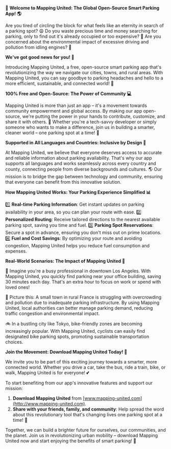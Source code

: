 🚀 **Welcome to Mapping United: The Global Open-Source Smart Parking App! 🌎**

Are you tired of circling the block for what feels like an eternity in search of a parking spot? 😩 Do you waste precious time and money searching for parking, only to find out it's already occupied or too expensive? 💸 Are you concerned about the environmental impact of excessive driving and pollution from idling engines? 🌳

**We've got good news for you! 🎉**

Introducing Mapping United, a free, open-source smart parking app that's revolutionizing the way we navigate our cities, towns, and rural areas. With Mapping United, you can say goodbye to parking headaches and hello to a more efficient, sustainable, and connected world! 🌟

**100% Free and Open-Source: The Power of Community 💻**

Mapping United is more than just an app – it's a movement towards community empowerment and global access. By making our app open-source, we're putting the power in your hands to contribute, customize, and share it with others. 🤝 Whether you're a tech-savvy developer or simply someone who wants to make a difference, join us in building a smarter, cleaner world – one parking spot at a time! 🌟

**Supported in All Languages and Countries: Inclusive by Design 💬**

At Mapping United, we believe that everyone deserves access to accurate and reliable information about parking availability. That's why our app supports all languages and works seamlessly across every country and county, connecting people from diverse backgrounds and cultures. 🌎 Our mission is to bridge the gap between technology and community, ensuring that everyone can benefit from this innovative solution.

**How Mapping United Works: Your Parking Experience Simplified 📊**

1️⃣ **Real-time Parking Information**: Get instant updates on parking availability in your area, so you can plan your route with ease.
2️⃣ **Personalized Routing**: Receive tailored directions to the nearest available parking spot, saving you time and fuel.
3️⃣ **Parking Spot Reservations**: Secure a spot in advance, ensuring you don't miss out on prime locations.
4️⃣ **Fuel and Cost Savings**: By optimizing your route and avoiding congestion, Mapping United helps you reduce fuel consumption and expenses.

**Real-World Scenarios: The Impact of Mapping United 🌟**

🚗 Imagine you're a busy professional in downtown Los Angeles. With Mapping United, you quickly find parking near your office building, saving 30 minutes each day. That's an extra hour to focus on work or spend with loved ones!

🚌 Picture this: A small town in rural France is struggling with overcrowding and pollution due to inadequate parking infrastructure. By using Mapping United, local authorities can better manage parking demand, reducing traffic congestion and environmental impact.

🚲 In a bustling city like Tokyo, bike-friendly zones are becoming increasingly popular. With Mapping United, cyclists can easily find designated bike parking spots, promoting sustainable transportation choices.

**Join the Movement: Download Mapping United Today! 📱**

We invite you to be part of this exciting journey towards a smarter, more connected world. Whether you drive a car, take the bus, ride a train, bike, or walk, Mapping United is for everyone! 💕

To start benefiting from our app's innovative features and support our mission:

1. **Download Mapping United** from [www.mapping-united.com](http://www.mapping-united.com).
2. **Share with your friends, family, and community**: Help spread the word about this revolutionary tool that's changing lives one parking spot at a time! 🤝

Together, we can build a brighter future for ourselves, our communities, and the planet. Join us in revolutionizing urban mobility – download Mapping United now and start enjoying the benefits of smart parking! 🚀